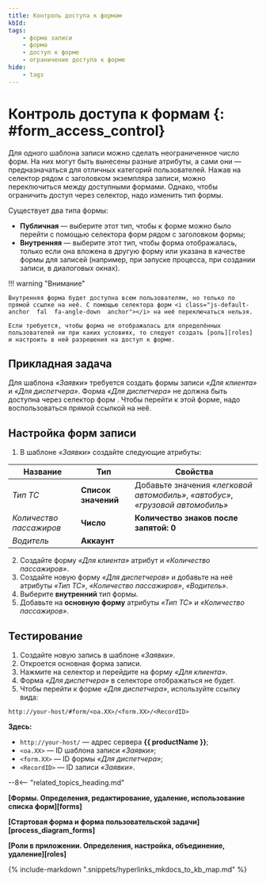 ```yaml
---
title: Контроль доступа к формам
kbId:
tags:
    - форма записи
    - форма
    - доступ к форме
    - ограничение доступа к форме
hide:
    - tags
---
```


# Контроль доступа к формам {: #form_access_control}

Для одного шаблона записи можно сделать неограниченное число форм. На них могут быть вынесены разные атрибуты, а сами они — предназначаться для отличных категорий пользователей. Нажав на селектор <i class="js-default-anchor  fal  fa-angle-down  anchor"></i> рядом с заголовком экземпляра записи, можно переключиться между доступными формами. Однако, чтобы ограничить доступ через селектор, надо изменить тип формы.

Существует два типа формы:

- **Публичная** — выберите этот тип, чтобы к форме можно было перейти с помощью селектора форм рядом с заголовком формы;
- **Внутренняя** — выберите этот тип, чтобы форма отображалась, только если она вложена в другую форму или указана в качестве формы для записей (например, при запуске процесса, при создании записи, в диалоговых окнах).

!!! warning "Внимание"

    Внутренняя форма будет доступна всем пользователям, но только по прямой ссылке на неё. С помощью селектора форм <i class="js-default-anchor  fal  fa-angle-down  anchor"></i> на неё переключаться нельзя.

    Если требуется, чтобы форма не отображалась для определённых пользователей ни при каких условиях, то следует создать [роль][roles] и настроить в ней разрешения на доступ к форме.

## Прикладная задача

Для шаблона _«Заявки»_ требуется создать формы записи _«Для клиента»_ и _«Для диспетчера»_. Форма _«Для диспетчера»_ не должна быть доступна через селектор форм <i class="js-default-anchor  fal  fa-angle-down  anchor"></i>. Чтобы перейти к этой форме, надо воспользоваться прямой ссылкой на неё.

## Настройка форм записи

1. В шаблоне _«Заявки»_ создайте следующие атрибуты:

| Название              | Тип             | Свойства                                                                  |
| --------------------- | --------------- | ------------------------------------------------------------------------- |
| _Тип ТС_                | **Список значений** | Добавьте значения _«легковой автомобиль»_, _«автобус»_, _«грузовой автомобиль»_ |
| _Количество пассажиров_ | **Число**           | **Количество знаков после запятой: 0**                                       |
| _Водитель_              | **Аккаунт**         |                                                                           |

2. Создайте форму _«Для клиента»_ атрибут и _«Количество пассажиров»_.
3. Создайте новую форму _«Для диспетчеров»_ и добавьте на неё атрибуты _«Тип ТС»_, _«Количество пассажиров»_, _«Водитель»_.
4. Выберите **внутренний** тип формы.
5. Добавьте на **основную форму** атрибуты _«Тип ТС»_ и _«Количество пассажиров»_.

## Тестирование

1. Создайте новую запись в шаблоне _«Заявки»_.
2. Откроется основная форма записи.
3. Нажмите на селектор <i class="js-default-anchor  fal  fa-angle-down  anchor"></i> и перейдите на форму _«Для клиента»_.
4. Форма _«Для диспетчера»_ в селекторе отображаться не будет.
5. Чтобы перейти к форме _«Для диспетчера»_, используйте ссылку вида:

```
http://your-host/#form/<oa.XX>/<form.XX>/<RecordID>
```

**Здесь:**

- `http://your-host/` — адрес сервера **{{ productName }}**;
- `<oa.XX>` — ID шаблона записи _«Заявки»_;
- `<form.XX>` — ID формы _«Для диспетчера»_;
- `<RecordID>` — ID записи _«Заявки»_.

--8<-- "related_topics_heading.md"

**[Формы. Определения, редактирование, удаление, использование списка форм][forms]**

**[Стартовая форма и форма пользовательской задачи][process_diagram_forms]**

**[Роли в приложении. Определения, настройка, объединение, удаление][roles]**

{%
include-markdown ".snippets/hyperlinks_mkdocs_to_kb_map.md"
%}
